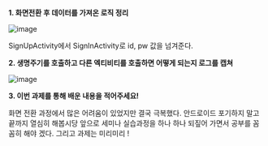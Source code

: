 **1. 화면전환 후 데이터를 가져온 로직 정리**


![image](https://user-images.githubusercontent.com/53547556/114310013-295caf00-9b24-11eb-8162-dd6e8754cb13.png)

SignUpActivity에서 SignInActivity로 id, pw 값을 넘겨준다.




**2. 생명주기를 호출하고 다른 엑티비티를 호출하면 어떻게 되는지 로그를 캡쳐**

![image](https://user-images.githubusercontent.com/53547556/114312402-86a92e00-9b2d-11eb-98fe-a942ec344e95.png)




**3. 이번 과제를 통해 배운 내용을 적어주세요!**

화면 전환 과정에서 많은 어려움이 있었지만 결국 극복했다. 안드로이드 포기하지 말고 끝까지 열심히 해봅시당
앞으로 세미나 실습과정을 하나 하나 되짚어 가면서 공부를 꼼꼼히 해야 겠다. 그리고 과제는 미리미리 !

